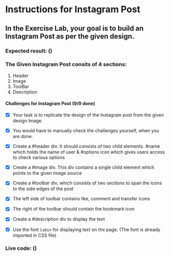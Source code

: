 # Instructions for Instagram Post

## In the Exercise Lab, your goal is to build an Instagram Post as per the given design.

### Expected result: ()

### The Given Instagram Post consits of 4 sections:

1.  Header
2.  Image
3.  ToolBar
4.  Description

#### Challenges for Instagram Post (9/9 done)

- [x] Your task is to replicate the design of the Instagram post from the given design Image.

- [x] You would have to manually check the challenges yourself, when you are done.

- [x] Create a #header div. It should consists of two child elements. #name which holds the name of user & #options icon which gives users access to check various options

- [x] Create a #image div. This div contains a single child element which points to the given image source

- [x] Create a #toolbar div, which consists of two sections to span the icons to the side edges of the post

- [x] The left side of toolbar contains like, comment and transfer icons

- [x] The right of the toolbar should contain the bookmark icon

- [x] Create a #description div to display the text

- [x] Use the font `Cabin` for displaying text on the page. (The font is already imported in CSS file)

### Live code: ()